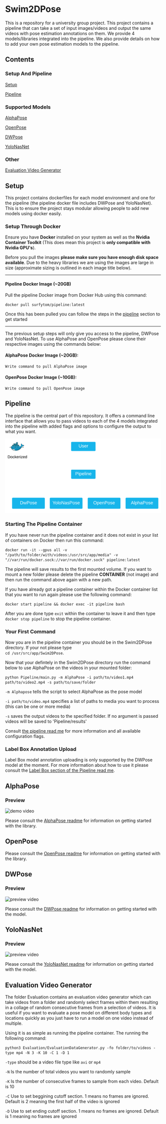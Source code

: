 # Swim2DPose

This is a repository for a university group project. This project contains a pipeline that can take a set of input images/videos and output the same videos with pose estimation annotations on them. We provide 4 models/libraries integrated into the pipeline. We also provide details on how to add your own pose estimation models to the pipeline.

## Contents

### Setup And Pipeline

[Setup](#setup)

[Pipeline](#pipeline)

### Supported Models

[AlphaPose](#alphapose)

[OpenPose](#openpose)

[DWPose](#dwpose)

[YoloNasNet](#yolonasnet)

### Other

[Evaluation Video Generator](#evaluation-video-generator)

## Setup

This project contains dockerfiles for each model environment and one for the pipeline (the pipeline docker file includes DWPose and YoloNasNet). This is to ensure the project stays modular allowing people to add new models using docker easily.

### Setup Through Docker

Ensure you have **Docker** installed on your system as well as the **Nvidia Container Toolkit** (This does mean this project is **only compatible with Nvidia GPU's**).

Before you pull the images **please make sure you have enough disk space available**. Due to the heavy libraries we are using the images are large in size (approximate sizing is outlined in each image title below).

---

#### Pipeline Docker Image (~20GB)

Pull the pipeline Docker image from Docker Hub using this command:

```
docker pull surfytom/pipeline:latest
```
Once this has been pulled you can follow the steps in the [pipeline](#pipeline) section to get started

---

The previous setup steps will only give you access to the pipeline, DWPose and YoloNasNet. To use AlphaPose and OpenPose please clone their respective images using the commands below:

#### AlphaPose Docker Image (~20GB):
```
Write command to pull AlphaPose image
```
#### OpenPose Docker Image (~10GB):
```
Write command to pull OpenPose image
```
## Pipeline

The pipeline is the central part of this repository. It offers a command line interface that allows you to pass videos to each of the 4 models integrated into the pipeline with added flags and options to configure the output to what you want.

![Pipeline Overview Image](https://github.com/Surfytom/Swim2DPose/blob/main/docmedia/DockerPipelineImage.png "Pipeline Overview")

### Starting The Pipeline Container

If you have never run the pipeline container and it does not exist in your list of containers on Docker then run this command:
```
docker run -it --gpus all -v "/path/to/folder/with/videos:/usr/src/app/media" -v "//var/run/docker.sock://var/run/docker.sock" pipeline:latest
```

The pipeline will save results to the first mounted volume. If you want to mount a new folder please delete the pipeline **CONTAINER** (not image) and then run the command above again with a new path.

If you have already got a pipeline container within the Docker container list that you want to run again please use the following command:
```
docker start pipeline && docker exec -it pipeline bash
```

After you are done type ```exit``` within the container to leave it and then type ```docker stop pipeline``` to stop the pipeline container.

### Your First Command

Now you are in the pipeline container you should be in the Swim2DPose directory. If your not please type  
```cd /usr/src/app/Swim2DPose```.

Now that your defintely in the Swim2DPose directory run the command below to use AlphaPose on the videos in your mounted folder:
```
python Pipeline/main.py -m AlphaPose -i path/to/video1.mp4 path/to/video2.mp4 -s path/to/save/folder
```
```-m Alphapose``` tells the script to select AlphaPose as the pose model

```-i path/to/video.mp4``` specifies a list of paths to media you want to process (this can be one or more media)

```-s``` saves the output videos to the specified folder. If no argument is passed videos will be saved to 'Pipeline/results'

Consult [the pipeline read me](https://github.com/Surfytom/Swim2DPose/blob/main/Pipeline/PipelineREADME.md) for more information and all available configuration flags.

### Label Box Annotation Upload

Label Box model annotation uploading is only supported by the DWPose model at the moment. For more information about how to use it please consult the [Label Box section of the Pipeline read me](https://github.com/Surfytom/Swim2DPose/blob/main/Pipeline/PipelineREADME.md#labelbox).

## AlphaPose

### Preview

![demo video](https://github.com/Surfytom/Swim2DPose/blob/main/Pipeline/AlphaPoseLib/media/demo%20video.gif)

Please consult the [AlphaPose readme](https://github.com/Surfytom/Swim2DPose/blob/main/Pipeline/AlphaPoseLib/README.md) for information on getting started with the library.

## OpenPose

Please consult the [OpenPose readme](https://github.com/Surfytom/Swim2DPose/blob/main/Pipeline/DWPoseLib/DWPoseREADME.md) for information on getting started with the library.

## DWPose

### Preview

![preview video](https://github.com/Surfytom/Swim2DPose/blob/main/docmedia/DivingDWPose.gif)

Please consult the [DWPose readme](https://github.com/Surfytom/Swim2DPose/blob/main/Pipeline/DWPoseLib/DWPoseREADME.md) for information on getting started with the model.

## YoloNasNet

### Preview

![preview video](https://github.com/Surfytom/Swim2DPose/blob/main/docmedia/DivingYoloNasNet.gif)

Please consult the [YoloNasNet readme](https://github.com/Surfytom/Swim2DPose/blob/main/Pipeline/YoloNasNetLib/YoloNasNetREADME.md) for information on getting started with the model.

## Evaluation Video Generator

The folder Evaluation contains an evaluation video generator which can take videos from a folder and randomly select frames within them resulting in a collage of random consecutive frames from a selection of videos. It is useful if you want to evaluate a pose model on different body types and locations quickly as you just have to run a model on one video instead of multiple.

Using it is as simple as running the pipeline container. The running the following command:

```
python3 Evaluation/EvaluationDataGenerator.py -fo folder/to/videos -type mp4 -N 3 -K 10 -C 1 -D 1
```

```-type``` should be a video file type like ```avi``` or ```mp4```

```-N``` Is the number of total videos you want to randomly sample

```-K``` Is the number of consecutive frames to sample from each video. Default is 10

```-C``` Use to set beggining cutoff section. 1 means no frames are ignored. Default is 2 meaning the first half of the video is ignored

```-D``` Use to set ending cutoff section. 1 means no frames are ignored. Default is 1 meaning no frames are ignored
